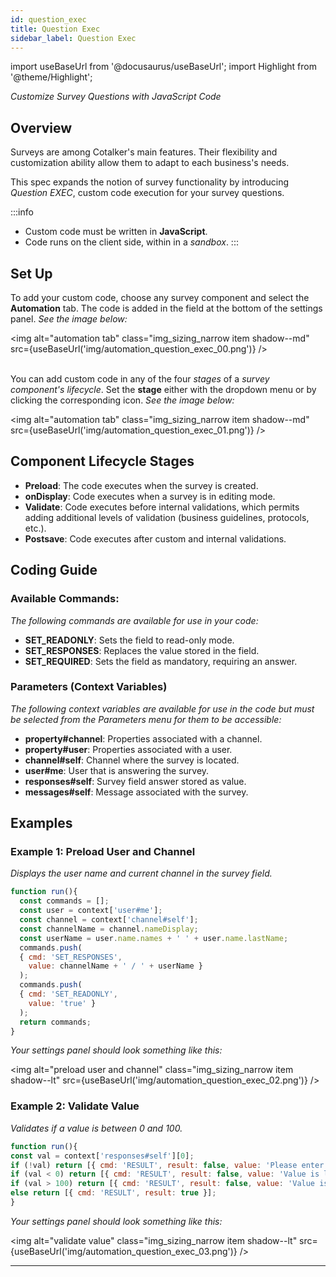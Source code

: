 ```yaml
---
id: question_exec
title: Question Exec
sidebar_label: Question Exec
---
```

import useBaseUrl from '@docusaurus/useBaseUrl'; 
import Highlight from '@theme/Highlight';

<span class="hero__subtitle">

_Customize Survey Questions with JavaScript Code_

</span>

## Overview
Surveys are among Cotalker's main features. Their flexibility and customization ability allow them to adapt to each business's needs.

This spec expands the notion of survey functionality by introducing _Question EXEC_, custom code execution for your survey questions.

:::info
- Custom code must be written in **JavaScript**.
- Code runs on the client side, within in a _sandbox_.
:::

## Set Up

To add your custom code, choose any survey component and select the **Automation** tab. The code is added in the field at the bottom of the settings panel.
_See the image below:_

<img alt="automation tab" class="img_sizing_narrow item shadow--md" src={useBaseUrl('img/automation_question_exec_00.png')} />
<br/>
<br/>

You can add custom code in any of the four _stages_ of a _survey component's lifecycle_. Set the **stage** either with the dropdown menu or by clicking the corresponding icon. 
_See the image below:_

<img alt="automation tab" class="img_sizing_narrow item shadow--md" src={useBaseUrl('img/automation_question_exec_01.png')} />
<br/>

## Component Lifecycle Stages
- **Preload**: The code executes when the survey is created.
- **onDisplay**: Code executes when a survey is in editing mode.
- **Validate**: Code executes before internal validations, which permits adding additional levels of validation (business guidelines, protocols, etc.).
- **Postsave**: Code executes after custom and internal validations.

## Coding Guide
### Available Commands:
_The following commands are available for use in your code:_
- **SET_READONLY**: Sets the field to read-only mode.
- **SET_RESPONSES**: Replaces the value stored in the field.
- **SET_REQUIRED**: Sets the field as mandatory, requiring an answer.

### Parameters (Context Variables)
_The following context variables are available for use in the code but must be selected from the Parameters menu for them to be accessible:_

- **property#channel**: Properties associated with a channel.
- **property#user**: Properties associated with a user.
- **channel#self**: Channel where the survey is located.
- **user#me**: User that is answering the survey.
- **responses#self**: Survey field answer stored as value.
- **messages#self**: Message associated with the survey.

## Examples

### Example 1: Preload User and Channel
_Displays the user name and current channel in the survey field._

```javascript
function run(){
  const commands = [];
  const user = context['user#me'];
  const channel = context['channel#self'];
  const channelName = channel.nameDisplay;
  const userName = user.name.names + ' ' + user.name.lastName;
  commands.push(
  { cmd: 'SET_RESPONSES', 
    value: channelName + ' / ' + userName }
  );
  commands.push(
  { cmd: 'SET_READONLY',
    value: 'true' }
  );
  return commands;
}
```
_Your settings panel should look something like this:_

<img alt="preload user and channel" class="img_sizing_narrow item shadow--lt" src={useBaseUrl('img/automation_question_exec_02.png')} />
<br/>


### Example 2: Validate Value
_Validates if a value is between 0 and 100._

```javascript
function run(){
const val = context['responses#self'][0];
if (!val) return [{ cmd: 'RESULT', result: false, value: 'Please enter a number.' }];
if (val < 0) return [{ cmd: 'RESULT', result: false, value: 'Value is lower than the minimum allowed (0).' }];
if (val > 100) return [{ cmd: 'RESULT', result: false, value: 'Value is greater than maximum allowed (100).' }];
else return [{ cmd: 'RESULT', result: true }];
}
```

_Your settings panel should look something like this:_

<img alt="validate value" class="img_sizing_narrow item shadow--lt" src={useBaseUrl('img/automation_question_exec_03.png')} />
<br/>

-------